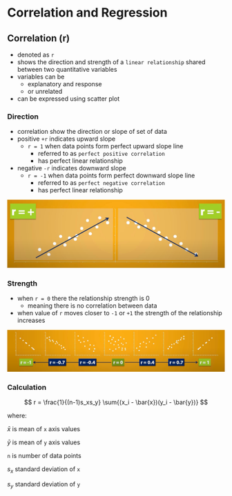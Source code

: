 # Correlation and Regression

## Correlation (r)

* denoted as `r`
* shows the direction and strength of a `linear relationship` shared between two quantitative variables
* variables can be
  * explanatory and response
  * or unrelated
* can be expressed using scatter plot

### Direction

* correlation show the direction or slope of set of data
* positive `+r` indicates upward slope
  * `r = 1` when data points form perfect upward slope line
    * referred to as `perfect positive correlation`
    * has perfect linear relationship
* negative `-r` indicates downward slope
  * `r = -1` when data points form perfect downward slope line
    * referred to as `perfect negative correlation`
    * has perfect linear relationship

![Image Correlation Direction](img/005.correlation_and_regression-1003085730.png)

### Strength

* when `r = 0` there the relationship strength is 0
  * meaning there is no correlation between data 
* when value of `r` moves closer to `-1` or `+1` the strength of the relationship increases

![Image Correlation Strength](img/005.correlation_and_regression-1003090359.png)

### Calculation

$$
r = \frac{1}{(n-1)s_xs_y} \sum{(x_i - \bar{x})(y_i - \bar{y})}
$$

where:

$\bar{x}$ is mean of `x` axis values

$\bar{y}$ is mean of `y` axis values

`n` is number of data points

$s_x$ standard deviation of `x`

$s_y$ standard deviation of `y`
